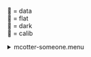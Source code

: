 &#x1F4D7;  = data  
&#x1F4D8;  = flat  
&#x1F4D9;  = dark  
&#x1F4D5;  = calib<details><summary>mcotter-someone.menu</summary><blockquote><pre><details><summary>mcotter-someone.cbk</summary><blockquote><pre><details><summary>setupFlat.rcp</summary><blockquote><pre>diffuser	in
 &#xE0020;cover	out
 &#xE0020;occ	out
 &#xE0020;shut	out
 &#xE0020;calib	out
 &#xE0020;
Integration:0.00 minutes.  Hardware:1.00 minutes. total:1.00 minutes  </pre></blockquote></details><details><summary>setupDark.rcp</summary><blockquote><pre>shut	in
 &#xE0020;
Integration:0.00 minutes.  Hardware:0.00 minutes. total:0.00 minutes  </pre></blockquote></details><details><summary>&#x1F4D9; [dark_01wave_1beam_16sums_10rep_BOTH.rcp](tuningplots/dark_01wave_1beam_16sums_10rep_BOTH.rcp.png)</summary><blockquote><pre>shut	in
 &#xE0020;&#x1F4D9; data	rcam	both	656.28	16
 &#xE0020;&#x1F4D9; data	rcam	both	656.28	16
 &#xE0020;&#x1F4D9; data	rcam	both	656.28	16
 &#xE0020;&#x1F4D9; data	rcam	both	656.28	16
 &#xE0020;&#x1F4D9; data	rcam	both	656.28	16
 &#xE0020;&#x1F4D9; data	rcam	both	656.28	16
 &#xE0020;&#x1F4D9; data	rcam	both	656.28	16
 &#xE0020;&#x1F4D9; data	rcam	both	656.28	16
 &#xE0020;&#x1F4D9; data	rcam	both	656.28	16
 &#xE0020;&#x1F4D9; data	rcam	both	656.28	16
 &#xE0020;
Integration:1.05 minutes.  Hardware:0.00 minutes. total:1.05 minutes  </pre></blockquote></details><details><summary>530_FW.rcp</summary><blockquote><pre>prefilterrange	530
 &#xE0020;
Integration:0.00 minutes.  Hardware:0.42 minutes. total:0.42 minutes  </pre></blockquote></details><details><summary>setupFlat.rcp</summary><blockquote><pre>diffuser	in
 &#xE0020;cover	out
 &#xE0020;occ	out
 &#xE0020;shut	out
 &#xE0020;calib	out
 &#xE0020;
Integration:0.00 minutes.  Hardware:1.00 minutes. total:1.00 minutes  </pre></blockquote></details><details><summary>&#x1F4D8; [mcotter-530_5wave__2beam_16sum_4rep_BOTH.rcp](tuningplots/mcotter-530_5wave__2beam_16sum_4rep_BOTH.rcp.png)</summary><blockquote><pre>&#x1F4D8; data	rcam	both	530.23	16
 &#xE0020;&#x1F4D8; data	rcam	both	530.26	16
 &#xE0020;&#x1F4D8; data	rcam	both	530.29	16
 &#xE0020;&#x1F4D8; data	rcam	both	530.32	16
 &#xE0020;&#x1F4D8; data	rcam	both	530.35	16
 &#xE0020;&#x1F4D8; data	tcam	both	530.23	16
 &#xE0020;&#x1F4D8; data	tcam	both	530.26	16
 &#xE0020;&#x1F4D8; data	tcam	both	530.29	16
 &#xE0020;&#x1F4D8; data	tcam	both	530.32	16
 &#xE0020;&#x1F4D8; data	tcam	both	530.35	16
 &#xE0020;&#x1F4D8; data	rcam	both	530.23	16
 &#xE0020;&#x1F4D8; data	rcam	both	530.26	16
 &#xE0020;&#x1F4D8; data	rcam	both	530.29	16
 &#xE0020;&#x1F4D8; data	rcam	both	530.32	16
 &#xE0020;&#x1F4D8; data	rcam	both	530.35	16
 &#xE0020;&#x1F4D8; data	tcam	both	530.23	16
 &#xE0020;&#x1F4D8; data	tcam	both	530.26	16
 &#xE0020;&#x1F4D8; data	tcam	both	530.29	16
 &#xE0020;&#x1F4D8; data	tcam	both	530.32	16
 &#xE0020;&#x1F4D8; data	tcam	both	530.35	16
 &#xE0020;&#x1F4D8; data	rcam	both	530.23	16
 &#xE0020;&#x1F4D8; data	rcam	both	530.26	16
 &#xE0020;&#x1F4D8; data	rcam	both	530.29	16
 &#xE0020;&#x1F4D8; data	rcam	both	530.32	16
 &#xE0020;&#x1F4D8; data	rcam	both	530.35	16
 &#xE0020;&#x1F4D8; data	tcam	both	530.23	16
 &#xE0020;&#x1F4D8; data	tcam	both	530.26	16
 &#xE0020;&#x1F4D8; data	tcam	both	530.29	16
 &#xE0020;&#x1F4D8; data	tcam	both	530.32	16
 &#xE0020;&#x1F4D8; data	tcam	both	530.35	16
 &#xE0020;&#x1F4D8; data	rcam	both	530.23	16
 &#xE0020;&#x1F4D8; data	rcam	both	530.26	16
 &#xE0020;&#x1F4D8; data	rcam	both	530.29	16
 &#xE0020;&#x1F4D8; data	rcam	both	530.32	16
 &#xE0020;&#x1F4D8; data	rcam	both	530.35	16
 &#xE0020;&#x1F4D8; data	tcam	both	530.23	16
 &#xE0020;&#x1F4D8; data	tcam	both	530.26	16
 &#xE0020;&#x1F4D8; data	tcam	both	530.29	16
 &#xE0020;&#x1F4D8; data	tcam	both	530.32	16
 &#xE0020;&#x1F4D8; data	tcam	both	530.35	16
 &#xE0020;
Integration:4.20 minutes.  Hardware:0.00 minutes. total:4.20 minutes  </pre></blockquote></details><details><summary>setupObserving.rcp</summary><blockquote><pre>shut	in
 &#xE0020;cover	out
 &#xE0020;calib	out
 &#xE0020;occ	in
 &#xE0020;diffuser	out
 &#xE0020;shut	out
 &#xE0020;
Integration:0.00 minutes.  Hardware:0.33 minutes. total:0.33 minutes  </pre></blockquote></details><details><summary>&#x1F4D7; [mcotter-530_5wave__2beam_16sum_4rep_BOTH.rcp](tuningplots/mcotter-530_5wave__2beam_16sum_4rep_BOTH.rcp.png)</summary><blockquote><pre>&#x1F4D7; data	rcam	both	530.23	16
 &#xE0020;&#x1F4D7; data	rcam	both	530.26	16
 &#xE0020;&#x1F4D7; data	rcam	both	530.29	16
 &#xE0020;&#x1F4D7; data	rcam	both	530.32	16
 &#xE0020;&#x1F4D7; data	rcam	both	530.35	16
 &#xE0020;&#x1F4D7; data	tcam	both	530.23	16
 &#xE0020;&#x1F4D7; data	tcam	both	530.26	16
 &#xE0020;&#x1F4D7; data	tcam	both	530.29	16
 &#xE0020;&#x1F4D7; data	tcam	both	530.32	16
 &#xE0020;&#x1F4D7; data	tcam	both	530.35	16
 &#xE0020;&#x1F4D7; data	rcam	both	530.23	16
 &#xE0020;&#x1F4D7; data	rcam	both	530.26	16
 &#xE0020;&#x1F4D7; data	rcam	both	530.29	16
 &#xE0020;&#x1F4D7; data	rcam	both	530.32	16
 &#xE0020;&#x1F4D7; data	rcam	both	530.35	16
 &#xE0020;&#x1F4D7; data	tcam	both	530.23	16
 &#xE0020;&#x1F4D7; data	tcam	both	530.26	16
 &#xE0020;&#x1F4D7; data	tcam	both	530.29	16
 &#xE0020;&#x1F4D7; data	tcam	both	530.32	16
 &#xE0020;&#x1F4D7; data	tcam	both	530.35	16
 &#xE0020;&#x1F4D7; data	rcam	both	530.23	16
 &#xE0020;&#x1F4D7; data	rcam	both	530.26	16
 &#xE0020;&#x1F4D7; data	rcam	both	530.29	16
 &#xE0020;&#x1F4D7; data	rcam	both	530.32	16
 &#xE0020;&#x1F4D7; data	rcam	both	530.35	16
 &#xE0020;&#x1F4D7; data	tcam	both	530.23	16
 &#xE0020;&#x1F4D7; data	tcam	both	530.26	16
 &#xE0020;&#x1F4D7; data	tcam	both	530.29	16
 &#xE0020;&#x1F4D7; data	tcam	both	530.32	16
 &#xE0020;&#x1F4D7; data	tcam	both	530.35	16
 &#xE0020;&#x1F4D7; data	rcam	both	530.23	16
 &#xE0020;&#x1F4D7; data	rcam	both	530.26	16
 &#xE0020;&#x1F4D7; data	rcam	both	530.29	16
 &#xE0020;&#x1F4D7; data	rcam	both	530.32	16
 &#xE0020;&#x1F4D7; data	rcam	both	530.35	16
 &#xE0020;&#x1F4D7; data	tcam	both	530.23	16
 &#xE0020;&#x1F4D7; data	tcam	both	530.26	16
 &#xE0020;&#x1F4D7; data	tcam	both	530.29	16
 &#xE0020;&#x1F4D7; data	tcam	both	530.32	16
 &#xE0020;&#x1F4D7; data	tcam	both	530.35	16
 &#xE0020;
Integration:4.20 minutes.  Hardware:0.00 minutes. total:4.20 minutes  </pre></blockquote></details>
Integration:9.45 minutes.  Hardware:2.75 minutes. total:12.20 minutes  </pre></blockquote></details></pre></blockquote></details>